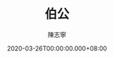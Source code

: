 ---
issue: 370
title: 伯公
author: 陳志寧
language: 南四縣
date: 2020-03-26T00:00:00.000+08:00
topic: 故事
difficulty: 2
wikidata: Q131449112
wikidata_link: https://www.wikidata.org/wiki/Q131449112
author_wikidata_link: https://www.wikidata.org/wiki/Q98096327
author_wikidata: Q98096327
---